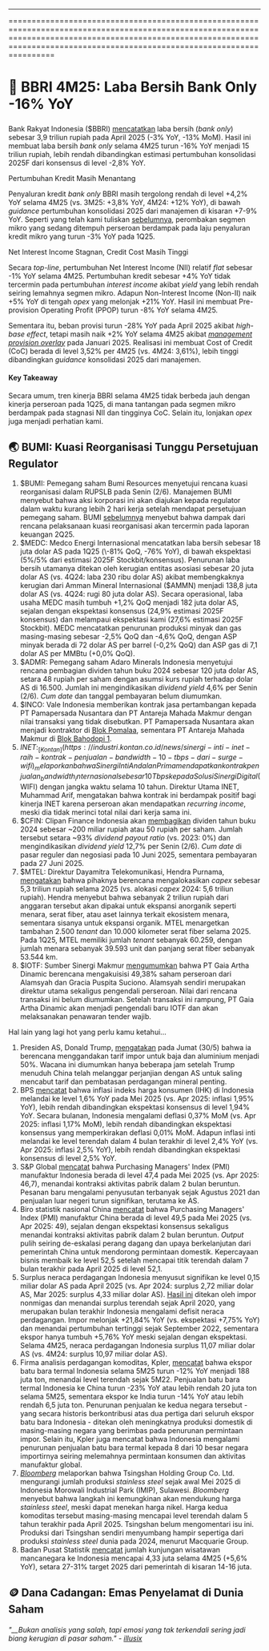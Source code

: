 ---

==================================================================================================================================================================================================================================

# 🏦 BBRI 4M25: Laba Bersih Bank Only -16% YoY

#####

Bank Rakyat Indonesia ($BBRI) [mencatatkan](https://www.ir-bri.com/misc/QR/2025/BRI_Lapkeu_M04_2025_Eng.pdf) laba bersih (_bank only_) sebesar 3,9 triliun rupiah pada April 2025 (\-3% YoY, -13% MoM). Hasil ini membuat laba bersih _bank only_ selama 4M25 turun -16% YoY menjadi 15 triliun rupiah, lebih rendah dibandingkan estimasi pertumbuhan konsolidasi 2025F dari konsensus di level -2,8% YoY.

Pertumbuhan Kredit Masih Menantang

Penyaluran kredit _bank only_ BBRI masih tergolong rendah di level +4,2% YoY selama 4M25 (vs. 3M25: +3,8% YoY, 4M24: +12% YoY), di bawah _guidance_ pertumbuhan konsolidasi 2025 dari manajemen di kisaran +7-9% YoY. Seperti yang telah kami tuliskan [sebelumnya](https://stockbit.com/post/18377932), perombakan segmen mikro yang sedang ditempuh perseroan berdampak pada laju penyaluran kredit mikro yang turun -3% YoY pada 1Q25.

Net Interest Income Stagnan, Credit Cost Masih Tinggi

Secara _top-line_, pertumbuhan Net Interest Income (NII) relatif _flat_ sebesar -1% YoY selama 4M25. Pertumbuhan kredit sebesar +4% YoY tidak tercermin pada pertumbuhan _interest income_ akibat _yield_ yang lebih rendah seiring lemahnya segmen mikro. Adapun Non-Interest Income (Non-II) naik +5% YoY di tengah _opex_ yang melonjak +21% YoY. Hasil ini membuat Pre-provision Operating Profit (PPOP) turun -8% YoY selama 4M25.

Sementara itu, beban provisi turun -28% YoY pada April 2025 akibat _high-base effect_, tetapi masih naik +2% YoY selama 4M25 akibat _[management provision overlay](https://stockbit.com/post/17714295)_ pada Januari 2025. Realisasi ini membuat Cost of Credit (CoC) berada di level 3,52% per 4M25 (vs. 4M24: 3,61%), lebih tinggi dibandingkan _guidance_ konsolidasi 2025 dari manajemen.

#### Key Takeaway

Secara umum, tren kinerja BBRI selama 4M25 tidak berbeda jauh dengan kinerja perseroan pada 1Q25, di mana tantangan pada segmen mikro berdampak pada stagnasi NII dan tingginya CoC. Selain itu, lonjakan _opex_ juga menjadi perhatian kami.

## 🌏 BUMI: Kuasi Reorganisasi Tunggu Persetujuan Regulator

1.  $BUMI: Pemegang saham Bumi Resources menyetujui rencana kuasi reorganisasi dalam RUPSLB pada Senin (2/6). Manajemen BUMI menyebut bahwa aksi korporasi ini akan diajukan kepada regulator dalam waktu kurang lebih 2 hari kerja setelah mendapat persetujuan pemegang saham. BUMI [sebelumnya](https://snips.stockbit.com/snips-terbaru/-ri-setop-impor-beras-stok-tertinggi-dalam-57-tahun#:~:text=%24BUMI%3A%20Bumi%20Resources,tahun%20berjalan%20total.) menyebut bahwa dampak dari rencana pelaksanaan kuasi reorganisasi akan tercermin pada laporan keuangan 2Q25.
2.  $MEDC: Medco Energi Internasional mencatatkan laba bersih sebesar 18 juta dolar AS pada 1Q25 (\-81% QoQ, -76% YoY), di bawah ekspektasi (5%/5% dari estimasi 2025F Stockbit/konsensus). Penurunan laba bersih utamanya ditekan oleh kerugian entitas asosiasi sebesar 20 juta dolar AS (vs. 4Q24: laba 230 ribu dolar AS) akibat membengkaknya kerugian dari Amman Mineral Internasional ($AMMN) menjadi 138,8 juta dolar AS (vs. 4Q24: rugi 80 juta dolar AS). Secara operasional, laba usaha MEDC masih tumbuh +1,2% QoQ menjadi 182 juta dolar AS, sejalan dengan ekspektasi konsensus (24,9% estimasi 2025F konsensus) dan melampaui ekspektasi kami (27,6% estimasi 2025F Stockbit). MEDC mencatatkan penurunan produksi minyak dan gas masing-masing sebesar -2,5% QoQ dan -4,6% QoQ, dengan ASP minyak berada di 72 dolar AS per barrel (-0,2% QoQ) dan ASP gas di 7,1 dolar AS per MMBtu (+0,0% QoQ).
3.  $ADMR: Pemegang saham Adaro Minerals Indonesia menyetujui rencana pembagian dividen tahun buku 2024 sebesar 120 juta dolar AS, setara 48 rupiah per saham dengan asumsi kurs rupiah terhadap dolar AS di 16.500. Jumlah ini mengindikasikan _dividend yield_ 4,6% per Senin (2/6). _Cum date_ dan tanggal pembayaran belum diumumkan.
4.  $INCO: Vale Indonesia memberikan kontrak jasa pertambangan kepada PT Pamapersada Nusantara dan PT Antareja Mahada Makmur dengan nilai transaksi yang tidak disebutkan. PT Pamapersada Nusantara akan menjadi kontraktor di [Blok Pomalaa](https://www.idx.co.id/StaticData/NewsAndAnnouncement/ANNOUNCEMENTSTOCK/From_EREP/202505/0725e3e3b1_98c1d7324b.pdf), sementara PT Antareja Mahada Makmur di [Blok Bahodopi 1](https://www.idx.co.id/StaticData/NewsAndAnnouncement/ANNOUNCEMENTSTOCK/From_EREP/202506/14124682b3_6cc1507f4a.pdf).
5.  $INET: _[Kontan](https://industri.kontan.co.id/news/sinergi-inti-inet-raih-kontrak-penjualan-bandwidth-10-tbps-dari-surge-wifi)_ melaporkan bahwa Sinergi Inti Andalan Prima mendapatkan kontrak penjualan _bandwidth_ internasional sebesar 10 Tbps kepada Solusi Sinergi Digital ($WIFI) dengan jangka waktu selama 10 tahun. Direktur Utama INET, Muhammad Arif, mengatakan bahwa kontrak ini berdampak positif bagi kinerja INET karena perseroan akan mendapatkan _recurring income_, meski dia tidak merinci total nilai dari kerja sama ini.
6.  $CFIN: Clipan Finance Indonesia akan [membagikan](https://www.idx.co.id/StaticData/NewsAndAnnouncement/ANNOUNCEMENTSTOCK/From_EREP/202505/bb966e6eb0_f5b0a87396.pdf) dividen tahun buku 2024 sebesar ~200 miliar rupiah atau 50 rupiah per saham. Jumlah tersebut setara ~93% _dividend payout ratio_ (vs. 2023: 0%) dan mengindikasikan _dividend yield_ 12,7% per Senin (2/6). _Cum date_ di pasar reguler dan negosiasi pada 10 Juni 2025, sementara pembayaran pada 27 Juni 2025.
7.  $MTEL: Direktur Dayamitra Telekomunikasi, Hendra Purnama, [mengatakan](https://industri.kontan.co.id/news/bakal-ekspansi-mitratel-mtel-anggarkan-capex-rp-53-triliun-di-tahun-2025) bahwa pihaknya berencana mengalokasikan _capex_ sebesar 5,3 triliun rupiah selama 2025 (vs. alokasi _capex_ 2024: 5,6 triliun rupiah). Hendra menyebut bahwa sebanyak 2 triliun rupiah dari anggaran tersebut akan dipakai untuk ekspansi anorganik seperti menara, serat fiber, atau aset lainnya terkait ekosistem menara, sementara sisanya untuk ekspansi organik. MTEL menargetkan tambahan 2.500 _tenant_ dan 10.000 kilometer serat fiber selama 2025. Pada 1Q25, MTEL memiliki jumlah _tenant_ sebanyak 60.259, dengan jumlah menara sebanyak 39.593 unit dan panjang serat fiber sebanyak 53.544 km.
8.  $IOTF: Sumber Sinergi Makmur [mengumumkan](https://www.idx.co.id/StaticData/NewsAndAnnouncement/ANNOUNCEMENTSTOCK/From_EREP/202506/d855e7b490_84757ebda1.pdf) bahwa PT Gaia Artha Dinamic berencana mengakuisisi 49,38% saham perseroan dari Alamsyah dan Gracia Puspita Suciono. Alamsyah sendiri merupakan direktur utama sekaligus pengendali perseroan. Nilai dari rencana transaksi ini belum diumumkan. Setelah transaksi ini rampung, PT Gaia Artha Dinamic akan menjadi pengendali baru IOTF dan akan melaksanakan penawaran tender wajib.

Hal lain yang lagi hot yang perlu kamu ketahui...

1.  Presiden AS, Donald Trump, [mengatakan](https://www.reuters.com/business/trump-says-he-plans-double-steel-tariffs-50-2025-05-30/) pada Jumat (30/5) bahwa ia berencana menggandakan tarif impor untuk baja dan aluminium menjadi 50%. Wacana ini diumumkan hanya beberapa jam setelah Trump menuduh China telah melanggar perjanjian dengan AS untuk saling mencabut tarif dan pembatasan perdagangan mineral penting.
2.  BPS [mencatat](https://www.youtube.com/watch?v=XxcP3HjSFCA) bahwa inflasi indeks harga konsumen (IHK) di Indonesia melandai ke level 1,6% YoY pada Mei 2025 (vs. Apr 2025: inflasi 1,95% YoY), lebih rendah dibandingkan ekspektasi konsensus di level 1,94% YoY. Secara bulanan, Indonesia mengalami deflasi 0,37% MoM (vs. Apr 2025: inflasi 1,17% MoM), lebih rendah dibandingkan ekspektasi konsensus yang memperkirakan deflasi 0,01% MoM. Adapun inflasi inti melandai ke level terendah dalam 4 bulan terakhir di level 2,4% YoY (vs. Apr 2025: inflasi 2,5% YoY), lebih rendah dibandingkan ekspektasi konsensus di level 2,5% YoY.
3.  S&P Global [mencatat](https://www.pmi.spglobal.com/Public/Home/PressRelease/74db0e680dfb416ea8948967982d9e5e) bahwa Purchasing Managers' Index (PMI) manufaktur Indonesia berada di level 47,4 pada Mei 2025 (vs. Apr 2025: 46,7), menandai kontraksi aktivitas pabrik dalam 2 bulan beruntun. Pesanan baru mengalami penyusutan terbanyak sejak Agustus 2021 dan penjualan luar negeri turun signifikan, terutama ke AS.
4.  Biro statistik nasional China [mencatat](https://www.stats.gov.cn/sj/zxfb/202505/t20250531_1959985.html) bahwa Purchasing Managers' Index (PMI) manufaktur China berada di level 49,5 pada Mei 2025 (vs. Apr 2025: 49), sejalan dengan ekspektasi konsensus sekaligus menandai kontraksi aktivitas pabrik dalam 2 bulan beruntun. _Output_ pulih seiring de-eskalasi perang dagang dan upaya berkelanjutan dari pemerintah China untuk mendorong permintaan domestik. Kepercayaan bisnis membaik ke level 52,5 setelah mencapai titik terendah dalam 7 bulan terakhir pada April 2025 di level 52,1.
5.  Surplus neraca perdagangan Indonesia menyusut signifikan ke level 0,15 miliar dolar AS pada April 2025 (vs. Apr 2024: surplus 2,72 miliar dolar AS, Mar 2025: surplus 4,33 miliar dolar AS). [Hasil ini](https://www.youtube.com/watch?v=XxcP3HjSFCA) ditekan oleh impor nonmigas dan menandai surplus terendah sejak April 2020, yang merupakan bulan terakhir Indonesia mengalami defisit neraca perdagangan. Impor melonjak +21,84% YoY (vs. ekspektasi +7,75% YoY) dan menandai pertumbuhan tertinggi sejak September 2022, sementara ekspor hanya tumbuh +5,76% YoY meski sejalan dengan ekspektasi. Selama 4M25, neraca perdagangan Indonesia surplus 11,07 miliar dolar AS (vs. 4M24: surplus 10,97 miliar dolar AS).
6.  Firma analisis perdagangan komoditas, Kpler, [mencatat](https://www.reuters.com/markets/asia/natural-gas-bulls-should-bemoan-indonesias-coal-export-blues-maguire-2025-05-30/) bahwa ekspor batu bara termal Indonesia selama 5M25 turun -12% YoY menjadi 188 juta ton, menandai level terendah sejak 5M22. Penjualan batu bara termal Indonesia ke China turun -23% YoY atau lebih rendah 20 juta ton selama 5M25, sementara ekspor ke India turun -14% YoY atau lebih rendah 6,5 juta ton. Penurunan penjualan ke kedua negara tersebut - yang secara historis berkontribusi atas dua pertiga dari seluruh ekspor batu bara Indonesia - ditekan oleh meningkatnya produksi domestik di masing-masing negara yang berimbas pada penurunan permintaan impor. Selain itu, Kpler juga mencatat bahwa Indonesia mengalami penurunan penjualan batu bara termal kepada 8 dari 10 besar negara importirnya seiring melemahnya permintaan konsumen dan aktivitas manufaktur global.
7.  _[Bloomberg](https://www.bloomberg.com/news/articles/2025-05-30/nickel-giant-tsingshan-cuts-indonesian-stainless-steel-output)_ melaporkan bahwa Tsingshan Holding Group Co. Ltd. mengurangi jumlah produksi _stainless steel_ sejak awal Mei 2025 di Indonesia Morowali Industrial Park (IMIP), Sulawesi. _Bloomberg_ menyebut bahwa langkah ini kemungkinan akan mendukung harga _stainless steel_, meski dapat menekan harga nikel. Harga kedua komoditas tersebut masing-masing mencapai level terendah dalam 5 tahun terakhir pada April 2025. Tsingshan belum mengomentari isu ini. Produksi dari Tsingshan sendiri menyumbang hampir sepertiga dari produksi _stainless steel_ dunia pada 2024, menurut Macquarie Group.
8.  Badan Pusat Statistik [mencatat](https://www.youtube.com/watch?v=XxcP3HjSFCA) jumlah kunjungan wisatawan mancanegara ke Indonesia mencapai 4,33 juta selama 4M25 (+5,6% YoY), setara 27-31% target 2025 dari pemerintah di kisaran 14-16 juta.

## 🪙 Dana Cadangan: Emas Penyelamat di Dunia Saham

###### _"\_\_Bukan analisis yang salah, tapi emosi yang tak terkendali sering jadi biang kerugian di pasar saham." -_ _[illusix](https://stockbit.com/illusix)_

#####
